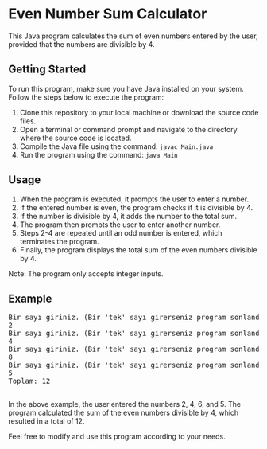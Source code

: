 <h1>Even Number Sum Calculator</h1>
    
   <p>This Java program calculates the sum of even numbers entered by the user, provided that the numbers are divisible by 4.</p>

   <h2>Getting Started</h2>

   <p>To run this program, make sure you have Java installed on your system. Follow the steps below to execute the program:</p>

   <ol>
        <li>Clone this repository to your local machine or download the source code files.</li>
        <li>Open a terminal or command prompt and navigate to the directory where the source code is located.</li>
        <li>Compile the Java file using the command: <code>javac Main.java</code></li>
        <li>Run the program using the command: <code>java Main</code></li>
    </ol>

   <h2>Usage</h2>

   <ol>
        <li>When the program is executed, it prompts the user to enter a number.</li>
        <li>If the entered number is even, the program checks if it is divisible by 4.</li>
        <li>If the number is divisible by 4, it adds the number to the total sum.</li>
        <li>The program then prompts the user to enter another number.</li>
        <li>Steps 2-4 are repeated until an odd number is entered, which terminates the program.</li>
        <li>Finally, the program displays the total sum of the even numbers divisible by 4.</li>
    </ol>

   <p>Note: The program only accepts integer inputs.</p>

   <h2>Example</h2>

   <pre>
Bir sayı giriniz. (Bir 'tek' sayı girerseniz program sonlandırılacaktır.)
2
Bir sayı giriniz. (Bir 'tek' sayı girerseniz program sonlandırılacaktır.)
4
Bir sayı giriniz. (Bir 'tek' sayı girerseniz program sonlandırılacaktır.)
8
Bir sayı giriniz. (Bir 'tek' sayı girerseniz program sonlandırılacaktır.)
5
Toplam: 12
    </pre>

   <p>In the above example, the user entered the numbers 2, 4, 6, and 5. The program calculated the sum of the even numbers divisible by 4, which resulted in a total of 12.</p>

   <p>Feel free to modify and use this program according to your needs.</p>

